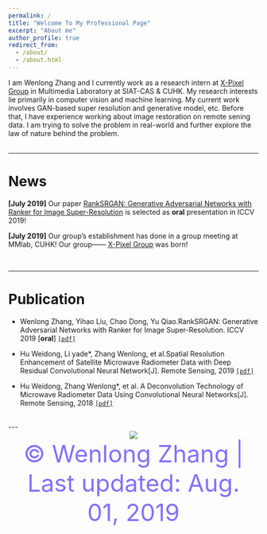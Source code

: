 ```yaml
---
permalink: /
title: "Welcome To My Professional Page"
excerpt: "About me"
author_profile: true
redirect_from: 
  - /about/
  - /about.html
---
```


I am Wenlong Zhang and I currently work as a research intern at [X-Pixel Group](http://xpixel.group/index) in Multimedia Laboratory at SIAT-CAS & CUHK. My research interests lie primarily in computer vision and machine learning. My current work involves GAN-based super resolution and generative model, etc. Before that, I have experience working about image restoration on remote sening data. I am trying to solve the problem in real-world and further explore the law of nature behind the problem.   
<br>

---

News
======

**[July 2019]** Our paper [RankSRGAN: Generative Adversarial Networks with Ranker for Image Super-Resolution]()  is selected as **oral** presentation in ICCV 2019!

**[July 2019]** Our group’s establishment has done in a group meeting at MMlab, CUHK! Our group—— [X-Pixel Group](http://xpixel.group/index) was born!

<br>

---


Publication
======
* Wenlong Zhang, Yihao Liu, Chao Dong, Yu Qiao.RankSRGAN: Generative Adversarial Networks with Ranker
for Image Super-Resolution. ICCV 2019 [**oral**] [`[pdf]`]()

* Hu Weidong, Li yade*, Zhang Wenlong, et al.Spatial Resolution Enhancement of Satellite
Microwave Radiometer Data with Deep Residual Convolutional Neural Network[J]. Remote
Sensing, 2019 [`[pdf]`](https://www.mdpi.com/2072-4292/11/7/771)

* Hu Weidong, Zhang Wenlong*, et al. A Deconvolution Technology of Microwave Radiometer
Data Using Convolutional Neural Networks[J]. Remote Sensing, 2018 [`[pdf]`](https://www.mdpi.com/2072-4292/10/2/275)

<br>
---

<body>
<center>
<a href='https://clustrmaps.com/site/1au09'  title='Visit tracker'><img src='//clustrmaps.com/map_v2.png?cl=ffffff&w=300&t=tt&d=fvH7zH9jgGaRu_Ln0ax1mxLe9YfiD0GRcfq6CbjruhQ&co=2d78ad&ct=ffffff'/></a>
</center>  
<body>
<center>
<font color=#8470FF size=7 >© Wenlong Zhang | Last updated: Aug. 01, 2019</font>
</center>  
